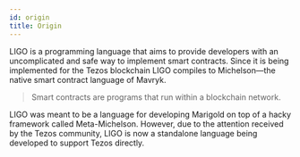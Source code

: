 ```yaml
---
id: origin
title: Origin
---
```


LIGO is a programming language that aims to provide developers with an uncomplicated and safe way to implement smart contracts. Since it is being implemented for the Tezos blockchain LIGO compiles to Michelson—the native smart contract language of Mavryk.

> Smart contracts are programs that run within a blockchain network.

LIGO was meant to be a language for developing Marigold on top of a hacky framework called Meta-Michelson. However, due to the attention received by the Tezos community, LIGO is now a standalone language being developed to support Tezos directly.